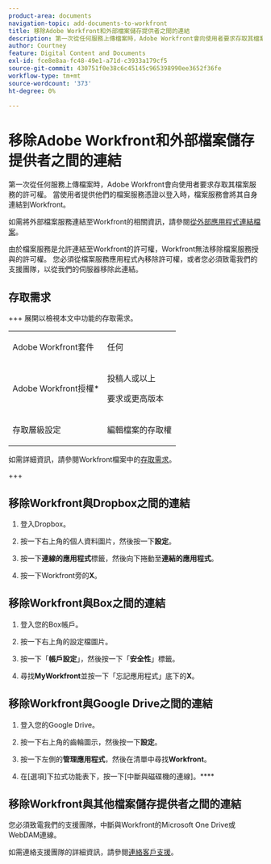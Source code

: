 ```yaml
---
product-area: documents
navigation-topic: add-documents-to-workfront
title: 移除Adobe Workfront和外部檔案儲存提供者之間的連結
description: 第一次從任何服務上傳檔案時，Adobe Workfront會向使用者要求存取其檔案服務的許可權。 當使用者提供他們的檔案服務憑證以登入時，檔案服務會將其自身連結到Workfront。
author: Courtney
feature: Digital Content and Documents
exl-id: fce8e8aa-fc48-49e1-a71d-c3933a179cf5
source-git-commit: 430751f0e38c6c45145c965398990ee3652f36fe
workflow-type: tm+mt
source-wordcount: '373'
ht-degree: 0%

---
```


# 移除Adobe Workfront和外部檔案儲存提供者之間的連結

第一次從任何服務上傳檔案時，Adobe Workfront會向使用者要求存取其檔案服務的許可權。 當使用者提供他們的檔案服務憑證以登入時，檔案服務會將其自身連結到Workfront。

如需將外部檔案服務連結至Workfront的相關資訊，請參閱[從外部應用程式連結檔案](../../documents/adding-documents-to-workfront/link-documents-from-external-apps.md)。

由於檔案服務是允許連結至Workfront的許可權，Workfront無法移除檔案服務授與的許可權。 您必須從檔案服務應用程式內移除許可權，或者您必須致電我們的支援團隊，以從我們的伺服器移除此連結。

## 存取需求

+++ 展開以檢視本文中功能的存取需求。

<table style="table-layout:auto"> 
 <col> 
 <col> 
 <tbody> 
  <tr> 
   <td role="rowheader">Adobe Workfront套件</td> 
   <td> <p> 任何</p> </td> 
  </tr> 
  <tr> 
   <td role="rowheader">Adobe Workfront授權*</td> 
   <td> 
   <p>投稿人或以上</p>
   <p>要求或更高版本</p> </td> 
  </tr> 
  <tr> 
   <td role="rowheader">存取層級設定</td> 
   <td> <p>編輯檔案的存取權</p>  </td> 
  </tr> 
 </tbody> 
</table>

如需詳細資訊，請參閱Workfront檔案中的[存取需求](/help/quicksilver/administration-and-setup/add-users/access-levels-and-object-permissions/access-level-requirements-in-documentation.md)。

+++

## 移除Workfront與Dropbox之間的連結

1. 登入Dropbox。
1. 按一下右上角的個人資料圖片，然後按一下&#x200B;**設定**。
1. 按一下&#x200B;**連線的應用程式**&#x200B;標籤，然後向下捲動至&#x200B;**連結的應用程式**。

1. 按一下Workfront旁的&#x200B;**X**。

## 移除Workfront與Box之間的連結

1. 登入您的Box帳戶。
1. 按一下右上角的設定檔圖片。
1. 按一下「**帳戶設定**」，然後按一下「**安全性**」標籤。

1. 尋找&#x200B;**MyWorkfront**&#x200B;並按一下「忘記應用程式」底下的&#x200B;**X**。

## 移除Workfront與Google Drive之間的連結

1. 登入您的Google Drive。
1. 按一下右上角的齒輪圖示，然後按一下&#x200B;**設定**。
1. 按一下左側的&#x200B;**管理應用程式**，然後在清單中尋找&#x200B;**Workfront**。

1. 在[選項]下拉式功能表下，按一下[中斷與磁碟機的連線]。****

## 移除Workfront與其他檔案儲存提供者之間的連結

您必須致電我們的支援團隊，中斷與Workfront的Microsoft One Drive或WebDAM連線。

如需連絡支援團隊的詳細資訊，請參閱[連絡客戶支援](../../workfront-basics/tips-tricks-and-troubleshooting/contact-customer-support.md)。
